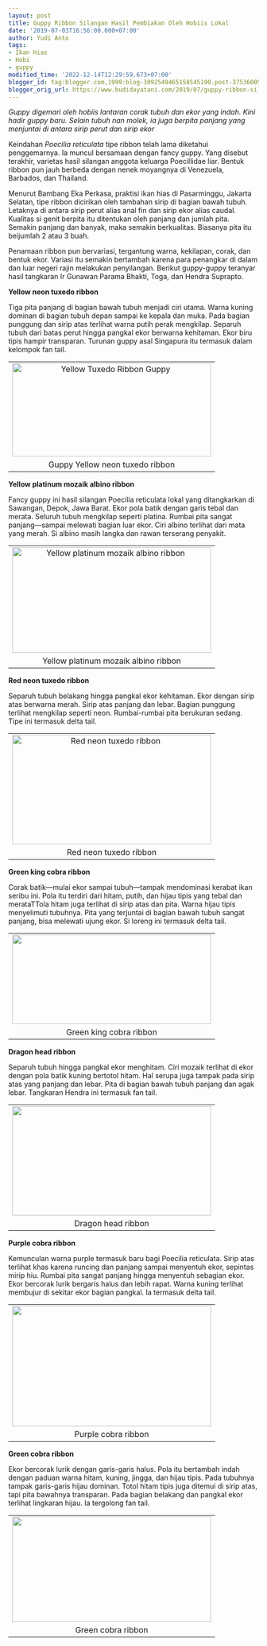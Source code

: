 ```yaml
---
layout: post
title: Guppy Ribbon Silangan Hasil Pembiakan Oleh Hobiis Lokal
date: '2019-07-03T16:56:00.000+07:00'
author: Yudi Anto
tags:
- Ikan Hias
- Hobi
- guppy
modified_time: '2022-12-14T12:29:59.673+07:00'
blogger_id: tag:blogger.com,1999:blog-3092549465158545190.post-3753600503774651479
blogger_orig_url: https://www.budidayatani.com/2019/07/guppy-ribbon-silangan-hasil-pembiakan.html
---
```


<p><i>Guppy digemari oleh hobiis lantaran corak tubuh dan ekor yang indah. Kini hadir guppy baru. Selain tubuh nan molek, ia juga berpita panjang yang menjuntai di antara sirip perut dan sirip ekor</i></p><p>Keindahan <i>Poecilia reticulata</i> tipe ribbon telah lama diketahui penggemarnya. Ia muncul bersamaan dengan fancy guppy. Yang disebut terakhir, varietas hasil silangan anggota keluarga Poecillidae liar. Bentuk ribbon pun jauh berbeda dengan nenek moyangnya di Venezuela, Barbados, dan Thailand.</p><p>Menurut Bambang Eka Perkasa, praktisi ikan hias di Pasarminggu, Jakarta Selatan, tipe ribbon dicirikan oleh tambahan sirip di bagian bawah tubuh. Letaknya di antara sirip perut alias anal fin dan sirip ekor alias caudal. Kualitas si genit berpita itu ditentukan oleh panjang dan jumlah pita. Semakin panjang dan banyak, maka semakin berkualitas. Biasanya pita itu beijumlah 2 atau 3 buah.</p><p>Penamaan ribbon pun bervariasi, tergantung warna, kekilapan, corak, dan bentuk ekor. Variasi itu semakin bertambah karena para penangkar di dalam dan luar negeri rajin melakukan penyilangan. Berikut guppy-guppy teranyar hasil tangkaran Ir Gunawan Parama Bhakti, Toga, dan Hendra Suprapto.</p><p><b>Yellow neon tuxedo ribbon</b></p><p>Tiga pita panjang di bagian bawah tubuh menjadi ciri utama. Warna kuning dominan di bagian tubuh depan sampai ke kepala dan muka. Pada bagian punggung dan sirip atas terlihat warna putih perak mengkilap. Separuh tubuh dari batas perut hingga pangkal ekor berwarna kehitaman. Ekor biru tipis hampir transparan. Turunan guppy asal Singapura itu termasuk dalam kelompok fan tail.</p><table style="margin-left: auto; margin-right: auto; text-align: center;" cellspacing="0" cellpadding="0" align="center"><tbody><tr><td style="text-align: center;"><a style="margin-left: auto; margin-right: auto;" href="https://i2.wp.com/1.bp.blogspot.com/-uOXGaZSNfkk/XRx5Ts54mHI/AAAAAAAACtE/Qak8uwhThEUvHhPUnKGvY62pesYSEjukgCLcBGAs/s1600/guppy_800x379.jpg?ssl=1"><img loading="lazy" title="Yellow Tuxedo Ribbon Guppy" src="https://i1.wp.com/1.bp.blogspot.com/-uOXGaZSNfkk/XRx5Ts54mHI/AAAAAAAACtE/Qak8uwhThEUvHhPUnKGvY62pesYSEjukgCLcBGAs/s400/guppy_800x379.jpg?resize=400%2C188&amp;ssl=1" alt="Yellow Tuxedo Ribbon Guppy" width="400" height="188" border="0" data-original-height="379" data-original-width="800" data-recalc-dims="1" /></a></td></tr><tr><td style="text-align: center;">Guppy Yellow neon tuxedo ribbon</td></tr></tbody></table><p><b>Yellow platinum mozaik albino ribbon</b></p><p>Fancy guppy ini hasil silangan Poecilia reticulata lokal yang ditangkarkan di Sawangan, Depok, Jawa Barat. Ekor pola batik dengan garis tebal dan merata. Seluruh tubuh mengkilap seperti platina. Rumbai pita sangat panjang—sampai melewati bagian luar ekor. Ciri albino terlihat dari mata yang merah. Si albino masih langka dan rawan terserang penyakit.</p><table style="margin-left: auto; margin-right: auto; text-align: center;" cellspacing="0" cellpadding="0" align="center"><tbody><tr><td style="text-align: center;"><a style="margin-left: auto; margin-right: auto;" href="https://i2.wp.com/1.bp.blogspot.com/-7z3z8Vc1R0o/XRx5wMySbQI/AAAAAAAACtM/ocHXnoOtX_sBEd8kLjfeEFyq7-msHDqJgCLcBGAs/s1600/guppy_800x429.jpg?ssl=1"><img loading="lazy" title="Yellow platinum mozaik albino ribbon" src="https://i1.wp.com/1.bp.blogspot.com/-7z3z8Vc1R0o/XRx5wMySbQI/AAAAAAAACtM/ocHXnoOtX_sBEd8kLjfeEFyq7-msHDqJgCLcBGAs/s400/guppy_800x429.jpg?resize=400%2C213&amp;ssl=1" alt="Yellow platinum mozaik albino ribbon" width="400" height="213" border="0" data-original-height="429" data-original-width="800" data-recalc-dims="1" /></a></td></tr><tr><td style="text-align: center;">Yellow platinum mozaik albino ribbon</td></tr></tbody></table><p><b>Red neon tuxedo ribbon</b></p><p>Separuh tubuh belakang hingga pangkal ekor kehitaman. Ekor dengan sirip atas berwarna merah. Sirip atas panjang dan lebar. Bagian punggung terlihat mengkilap seperti neon. Rumbai-rumbai pita berukuran sedang. Tipe ini termasuk delta tail.</p><table style="margin-left: auto; margin-right: auto; text-align: center;" cellspacing="0" cellpadding="0" align="center"><tbody><tr><td style="text-align: center;"><a style="margin-left: auto; margin-right: auto;" href="https://i2.wp.com/1.bp.blogspot.com/-iexILeWwoi0/XRx6EmSD_qI/AAAAAAAACtU/zp62feCJF2I4fVN-eDmSJMSe-eNX4UD8ACLcBGAs/s1600/guppy_800x441.jpg?ssl=1"><img loading="lazy" title="Red neon tuxedo ribbon" src="https://i1.wp.com/1.bp.blogspot.com/-iexILeWwoi0/XRx6EmSD_qI/AAAAAAAACtU/zp62feCJF2I4fVN-eDmSJMSe-eNX4UD8ACLcBGAs/s400/guppy_800x441.jpg?resize=400%2C220&amp;ssl=1" alt="Red neon tuxedo ribbon" width="400" height="220" border="0" data-original-height="441" data-original-width="800" data-recalc-dims="1" /></a></td></tr><tr><td style="text-align: center;">Red neon tuxedo ribbon</td></tr></tbody></table><p><b>Green king cobra ribbon</b></p><p>Corak batik—mulai ekor sampai tubuh—tampak mendominasi kerabat ikan seribu ini. Pola itu terdiri dari hitam, putih, dan hijau tipis yang tebal dan merataTTola hitam juga terlihat di sirip atas dan pita. Warna hijau tipis menyelimuti tubuhnya. Pita yang terjuntai di bagian bawah tubuh sangat panjang, bisa melewati ujung ekor. Si loreng ini termasuk delta tail.</p><table style="margin-left: auto; margin-right: auto; text-align: center;" cellspacing="0" cellpadding="0" align="center"><tbody><tr><td style="text-align: center;"><a style="margin-left: auto; margin-right: auto;" href="https://i1.wp.com/1.bp.blogspot.com/-yubdy4ROT9M/XRx6WVyewvI/AAAAAAAACtY/2ziEm2Ep8wEn5HdAL9WWlCYiVcVwwBkEwCLcBGAs/s1600/guppy_800x361.jpg?ssl=1"><img loading="lazy" src="https://i0.wp.com/1.bp.blogspot.com/-yubdy4ROT9M/XRx6WVyewvI/AAAAAAAACtY/2ziEm2Ep8wEn5HdAL9WWlCYiVcVwwBkEwCLcBGAs/s400/guppy_800x361.jpg?resize=400%2C180&amp;ssl=1" width="400" height="180" border="0" data-original-height="361" data-original-width="800" data-recalc-dims="1" /></a></td></tr><tr><td style="text-align: center;">Green king cobra ribbon</td></tr></tbody></table><p><b>Dragon head ribbon</b></p><p>Separuh tubuh hingga pangkal ekor menghitam. Ciri mozaik terlihat di ekor dengan pola batik kuning bertotol hitam. Hal serupa juga tampak pada sirip atas yang panjang dan lebar. Pita di bagian bawah tubuh panjang dan agak lebar. Tangkaran Hendra ini termasuk fan tail.</p><table style="margin-left: auto; margin-right: auto; text-align: center;" cellspacing="0" cellpadding="0" align="center"><tbody><tr><td style="text-align: center;"><a style="margin-left: auto; margin-right: auto;" href="https://i0.wp.com/1.bp.blogspot.com/-zVNdT-AQ0ow/XRx6ook0kJI/AAAAAAAACtk/sYpAC331jxYmPdyj4zVju5zy6mMYiwnNQCLcBGAs/s1600/guppy_800x442.jpg?ssl=1"><img loading="lazy" src="https://i2.wp.com/1.bp.blogspot.com/-zVNdT-AQ0ow/XRx6ook0kJI/AAAAAAAACtk/sYpAC331jxYmPdyj4zVju5zy6mMYiwnNQCLcBGAs/s400/guppy_800x442.jpg?resize=400%2C220&amp;ssl=1" width="400" height="220" border="0" data-original-height="442" data-original-width="800" data-recalc-dims="1" /></a></td></tr><tr><td style="text-align: center;">Dragon head ribbon</td></tr></tbody></table><p><b>Purple cobra ribbon</b></p><p>Kemunculan warna purple termasuk baru bagi Poecilia reticulata. Sirip atas terlihat khas karena runcing dan panjang sampai menyentuh ekor, sepintas mirip hiu. Rumbai pita sangat panjang hingga menyentuh sebagian ekor. Ekor bercorak lurik bergaris halus dan lebih rapat. Warna kuning terlihat membujur di sekitar ekor bagian pangkal. Ia termasuk delta tail.</p><table style="margin-left: auto; margin-right: auto; text-align: center;" cellspacing="0" cellpadding="0" align="center"><tbody><tr><td style="text-align: center;"><a style="margin-left: auto; margin-right: auto;" href="https://i1.wp.com/1.bp.blogspot.com/-L4E6GaDhb7s/XRx66kMv65I/AAAAAAAACts/pm78Ma4Mm60aEJGTrHU7xkJwlBA-RmtGACLcBGAs/s1600/guppy_800x485.jpg?ssl=1"><img loading="lazy" src="https://i0.wp.com/1.bp.blogspot.com/-L4E6GaDhb7s/XRx66kMv65I/AAAAAAAACts/pm78Ma4Mm60aEJGTrHU7xkJwlBA-RmtGACLcBGAs/s400/guppy_800x485.jpg?resize=400%2C242&amp;ssl=1" width="400" height="242" border="0" data-original-height="485" data-original-width="800" data-recalc-dims="1" /></a></td></tr><tr><td style="text-align: center;">Purple cobra ribbon</td></tr></tbody></table><p><b>Green cobra ribbon</b></p><p>Ekor bercorak lurik dengan garis-garis halus. Pola itu bertambah indah dengan paduan warna hitam, kuning, jingga, dan hijau tipis. Pada tubuhnya tampak garis-garis hijau dominan. Totol hitam tipis juga ditemui di sirip atas, tapi pita bawahnya transparan. Pada bagian belakang dan pangkal ekor terlihat lingkaran hijau. Ia tergolong fan tail.</p><table style="margin-left: auto; margin-right: auto; text-align: center;" cellspacing="0" cellpadding="0" align="center"><tbody><tr><td style="text-align: center;"><a style="margin-left: auto; margin-right: auto;" href="https://i0.wp.com/1.bp.blogspot.com/-3S_ayvatIIs/XRx7IE_CTtI/AAAAAAAACtw/5A3ttMSwP9M2oesiplY3pGHE5vMiLg1jACLcBGAs/s1600/guppy_800x425.jpg?ssl=1"><img loading="lazy" src="https://i1.wp.com/1.bp.blogspot.com/-3S_ayvatIIs/XRx7IE_CTtI/AAAAAAAACtw/5A3ttMSwP9M2oesiplY3pGHE5vMiLg1jACLcBGAs/s400/guppy_800x425.jpg?resize=400%2C212&amp;ssl=1" width="400" height="212" border="0" data-original-height="425" data-original-width="800" data-recalc-dims="1" /></a></td></tr><tr><td style="text-align: center;">Green cobra ribbon</td></tr></tbody></table>